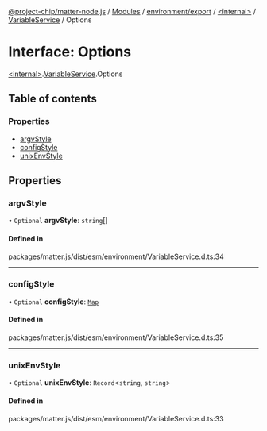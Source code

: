 [@project-chip/matter-node.js](../README.md) / [Modules](../modules.md) / [environment/export](../modules/environment_export.md) / [\<internal\>](../modules/environment_export._internal_.md) / [VariableService](../modules/environment_export._internal_.VariableService.md) / Options

# Interface: Options

[\<internal\>](../modules/environment_export._internal_.md).[VariableService](../modules/environment_export._internal_.VariableService.md).Options

## Table of contents

### Properties

- [argvStyle](environment_export._internal_.VariableService.Options.md#argvstyle)
- [configStyle](environment_export._internal_.VariableService.Options.md#configstyle)
- [unixEnvStyle](environment_export._internal_.VariableService.Options.md#unixenvstyle)

## Properties

### argvStyle

• `Optional` **argvStyle**: `string`[]

#### Defined in

packages/matter.js/dist/esm/environment/VariableService.d.ts:34

___

### configStyle

• `Optional` **configStyle**: [`Map`](environment_export._internal_.VariableService.Map.md)

#### Defined in

packages/matter.js/dist/esm/environment/VariableService.d.ts:35

___

### unixEnvStyle

• `Optional` **unixEnvStyle**: `Record`\<`string`, `string`\>

#### Defined in

packages/matter.js/dist/esm/environment/VariableService.d.ts:33
